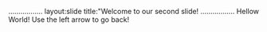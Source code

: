 .................
layout:slide
title:"Welcome to our second slide!
.................
Hellow World!
Use the left arrow to go back!
